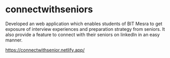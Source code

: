 # connectwithseniors
Developed an web application which enables students of BIT Mesra to get exposure of interview experiences and preparation strategy from seniors.
It also provide a feature to connect with their seniors on linkedIn in an easy manner.




https://connectwithsenior.netlify.app/
